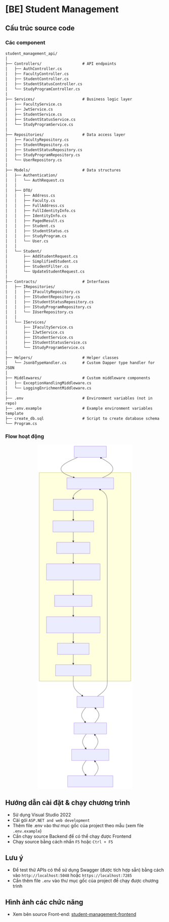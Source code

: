 # [BE] Student Management

## Cấu trúc source code
### Các component
```
student_management_api/
│
├── Controllers/                  # API endpoints
│   ├── AuthController.cs
│   ├── FacultyController.cs
│   ├── StudentController.cs
│   ├── StudentStatusController.cs
│   └── StudyProgramController.cs
|	
├── Services/                     # Business logic layer
│   ├── FacultyService.cs
│   ├── JwtService.cs
│   ├── StudentService.cs
│   ├── StudentStatusService.cs
│   └── StudyProgramService.cs
│
├── Repositories/                 # Data access layer
│   ├── FacultyRepository.cs
│   ├── StudentRepository.cs
│   ├── StudentStatusRepository.cs
│   ├── StudyProgramRepository.cs
│   └── UserRepository.cs
│
├── Models/                       # Data structures
│   ├── Authentication/
│   │   └── AuthRequest.cs
│   │
│   ├── DTO/                      
│   │   ├── Address.cs 
│   │   ├── Faculty.cs 
│   │   ├── FullAddress.cs 
│   │   ├── FullIdentityInfo.cs 
│   │   ├── IdentityInfo.cs 
│   │   ├── PagedResult.cs 
│   │   ├── Student.cs 
│   │   ├── StudentStatus.cs 
│   │   ├── StudyProgram.cs 
│   │   └── User.cs
│   │
│   └── Student/
│       ├── AddStudentRequest.cs  
│       ├── SimplifiedStudent.cs 
│       ├── StudentFilter.cs 
│       └── UpdateStudentRequest.cs 
│
├── Contracts/                    # Interfaces
│   ├── IRepositories/
│   │   ├── IFacultyRepository.cs
│   │   ├── IStudentRepository.cs
│   │   ├── IStudentStatusRepository.cs
│   │   ├── IStudyProgramRepository.cs
│   │   └── IUserRepository.cs
│   │
│   └── IServices/
│       ├── IFacultyService.cs
│       ├── IJwtService.cs
│       ├── IStudentService.cs
│       ├── IStudentStatusService.cs
│       └── IStudyProgramService.cs
│
├── Helpers/                      # Helper classes
│   └── JsonbTypeHandler.cs       # Custom Dapper type handler for JSON
│
├── Middlewares/                  # Custom middleware components
│   ├── ExceptionHandlingMiddleware.cs
│   └── LoggingEnrichmentMiddleware.cs
│
├── .env                          # Environment variables (not in repo)
├── .env.example                  # Example environment variables template
├── create_db.sql                 # Script to create database schema
└── Program.cs   
```
### Flow hoạt động
<div align=center>
	<img src="Documents/call_flow.svg" alt="Call Flow" width="300">
</div>


## Hướng dẫn cài đặt & chạy chương trình
- Sử dụng Visual Studio 2022
- Cài gói `ASP.NET and web development`
- Thêm file .env vào thư mục gốc của project theo mẫu (xem file `.env.example`)
- Cần chạy source Backend để có thể chạy được Frontend
- Chạy source bằng cách nhấn `F5` hoặc `Ctrl + F5`

## Lưu ý
- Để test thử APIs có thể sử dụng Swagger (được tích hợp sẵn) bằng cách vào `http://localhost:5048` hoặc `https://localhost:7285`
- Cần thêm file `.env` vào thư mục gốc của project để chạy được chương trình

## Hình ảnh các chức năng
- Xem bên source Front-end: [student-management-frontend](https://github.com/nhan925/_underscore-Ex-FE.git)